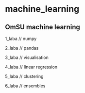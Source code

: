 # machine_learning
OmSU machine learning 
-
1_laba // numpy 

2_laba // pandas

3_laba // visualisation

4_laba // linear regression

5_laba // clustering

6_laba // ensembles
